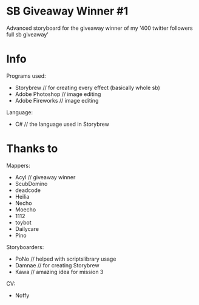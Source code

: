 # SB Giveaway Winner #1
Advanced storyboard for the giveaway winner of my '400 twitter followers full sb giveaway'

# Info
Programs used:
- Storybrew // for creating every effect (basically whole sb)
- Adobe Photoshop // image editing
- Adobe Fireworks // image editing

Language:
- C# // the language used in Storybrew

# Thanks to
Mappers:
- Acyl // giveaway winner
- ScubDomino
- deadcode
- Heilia
- Necho
- Moecho
- 1112
- toybot
- Dailycare
- Pino

Storyboarders:
- PoNo // helped with scriptslibrary usage
- Damnae // for creating Storybrew
- Kawa // amazing idea for mission 3

CV:
- Noffy
